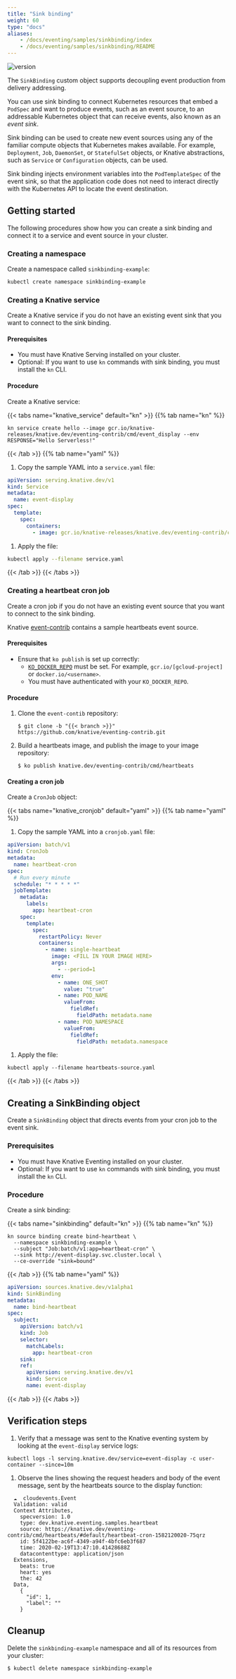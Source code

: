 ```yaml
---
title: "Sink binding"
weight: 60
type: "docs"
aliases:
    - /docs/eventing/samples/sinkbinding/index
    - /docs/eventing/samples/sinkbinding/README
---
```


![version](https://img.shields.io/badge/API_Version-v1-red?style=flat-square)

The `SinkBinding` custom object supports decoupling event production from delivery addressing.

You can use sink binding to connect Kubernetes resources that embed a `PodSpec` and want to produce events, such as an event source, to an addressable Kubernetes object that can receive events, also known as an _event sink_.

Sink binding can be used to create new event sources using any of the familiar compute objects that Kubernetes makes available.
For example, `Deployment`, `Job`, `DaemonSet`, or `StatefulSet` objects, or Knative abstractions, such as `Service` or `Configuration` objects, can be used.

Sink binding injects environment variables into the `PodTemplateSpec` of the event sink, so that the application code does not need to interact directly with the Kubernetes API to locate the event destination.

## Getting started

The following procedures show how you can create a sink binding and connect it to a service and event source in your cluster.

### Creating a namespace

Create a namespace called `sinkbinding-example`:

  ```bash
  kubectl create namespace sinkbinding-example
  ```

### Creating a Knative service

Create a Knative service if you do not have an existing event sink that you want to connect to the sink binding.

#### Prerequisites
- You must have Knative Serving installed on your cluster.
- Optional: If you want to use `kn` commands with sink binding, you must install the `kn` CLI.

#### Procedure
Create a Knative service:

{{< tabs name="knative_service" default="kn" >}}
{{% tab name="kn" %}}

```
kn service create hello --image gcr.io/knative-releases/knative.dev/eventing-contrib/cmd/event_display --env RESPONSE="Hello Serverless!"
```

{{< /tab >}}
{{% tab name="yaml" %}}

1. Copy the sample YAML into a `service.yaml` file:
  ```yaml
  apiVersion: serving.knative.dev/v1
  kind: Service
  metadata:
    name: event-display
  spec:
    template:
      spec:
        containers:
          - image: gcr.io/knative-releases/knative.dev/eventing-contrib/cmd/event_display
  ```
1. Apply the file:
  ```bash
  kubectl apply --filename service.yaml
  ```

{{< /tab >}}
{{< /tabs >}}

### Creating a heartbeat cron job

Create a cron job if you do not have an existing event source that you want to connect to the sink binding.

Knative [event-contrib](https://github.com/knative/eventing-contrib) contains a
sample heartbeats event source.

#### Prerequisites

- Ensure that `ko publish` is set up correctly:
  - [`KO_DOCKER_REPO`](https://github.com/knative/serving/blob/master/DEVELOPMENT.md#environment-setup)
  must be set. For example, `gcr.io/[gcloud-project]` or `docker.io/<username>`.
  - You must have authenticated with your `KO_DOCKER_REPO`.

#### Procedure

1. Clone the `event-contib` repository:
    ```
    $ git clone -b "{{< branch >}}" https://github.com/knative/eventing-contrib.git
    ```
1. Build a heartbeats image, and publish the image to your image repository:
    ```
    $ ko publish knative.dev/eventing-contrib/cmd/heartbeats
    ```
<!-- TODO: Add tabs if there are kn commands etc to do this also-->

#### Creating a cron job
<!--TODO: Add CLI command-->

Create a `CronJob` object:

{{< tabs name="knative_cronjob" default="yaml" >}}
{{% tab name="yaml" %}}

1. Copy the sample YAML into a `cronjob.yaml` file:
  ```yaml
  apiVersion: batch/v1
  kind: CronJob
  metadata:
    name: heartbeat-cron
  spec:
    # Run every minute
    schedule: "* * * * *"
    jobTemplate:
      metadata:
        labels:
          app: heartbeat-cron
      spec:
        template:
          spec:
            restartPolicy: Never
            containers:
              - name: single-heartbeat
                image: <FILL IN YOUR IMAGE HERE>
                args:
                  - --period=1
                env:
                  - name: ONE_SHOT
                    value: "true"
                  - name: POD_NAME
                    valueFrom:
                      fieldRef:
                        fieldPath: metadata.name
                  - name: POD_NAMESPACE
                    valueFrom:
                      fieldRef:
                        fieldPath: metadata.namespace
  ```
1. Apply the file:
  ```
  kubectl apply --filename heartbeats-source.yaml
  ```

{{< /tab >}}
{{< /tabs >}}

## Creating a SinkBinding object

Create a `SinkBinding` object that directs events from your cron job to the event sink.

### Prerequisites

- You must have Knative Eventing installed on your cluster.
- Optional: If you want to use `kn` commands with sink binding, you must install the `kn` CLI.

### Procedure

Create a sink binding:

{{< tabs name="sinkbinding" default="kn" >}}
{{% tab name="kn" %}}

```
kn source binding create bind-heartbeat \
  --namespace sinkbinding-example \
  --subject "Job:batch/v1:app=heartbeat-cron" \
  --sink http://event-display.svc.cluster.local \
  --ce-override "sink=bound"
```

{{< /tab >}}
{{% tab name="yaml" %}}

```yaml
apiVersion: sources.knative.dev/v1alpha1
kind: SinkBinding
metadata:
  name: bind-heartbeat
spec:
  subject:
    apiVersion: batch/v1
    kind: Job
    selector:
      matchLabels:
        app: heartbeat-cron
    sink:
    ref:
      apiVersion: serving.knative.dev/v1
      kind: Service
      name: event-display
```

{{< /tab >}}
{{< /tabs >}}

## Verification steps

1. Verify that a message was sent to the Knative eventing system by looking at the `event-display` service logs:
  ```
  kubectl logs -l serving.knative.dev/service=event-display -c user-container --since=10m
  ```
1. Observe the lines showing the request headers and body of the event message, sent by the heartbeats source to the display function:
  ```
    ☁️  cloudevents.Event
    Validation: valid
    Context Attributes,
      specversion: 1.0
      type: dev.knative.eventing.samples.heartbeat
      source: https://knative.dev/eventing-contrib/cmd/heartbeats/#default/heartbeat-cron-1582120020-75qrz
      id: 5f4122be-ac6f-4349-a94f-4bfc6eb3f687
      time: 2020-02-19T13:47:10.41428688Z
      datacontenttype: application/json
    Extensions,
      beats: true
      heart: yes
      the: 42
    Data,
      {
        "id": 1,
        "label": ""
      }
  ```

## Cleanup

Delete the `sinkbinding-example` namespace and all of its resources from your
cluster:

  ```
  $ kubectl delete namespace sinkbinding-example
  ```
